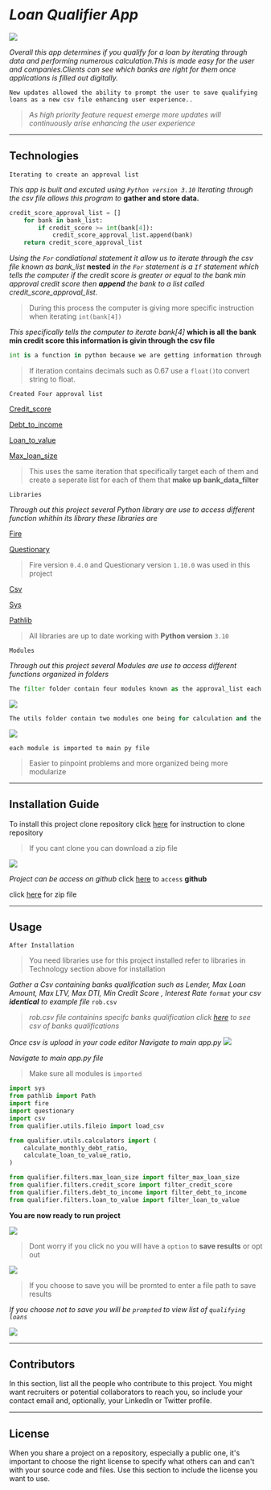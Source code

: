 # *Loan Qualifier App*
![](pics/R.jpg)

*Overall this app determines if you qualify for a loan by iterating through data and performing numerous calculation.This is made easy for the user and companies.Clients can see which banks are right for them once applications is filled out digitally.*
```
New updates allowed the ability to prompt the user to save qualifying loans as a new csv file enhancing user experience..
```
>*As high priority feature request
emerge more updates will continuously arise enhancing the user experience*
---


## Technologies

  `Iterating to create an approval list`
 
 *This app is built and excuted using `Python version 3.10`*
*Iterating through the csv file allows this program to*
**gather and store data.**

```Python
credit_score_approval_list = []
    for bank in bank_list:
        if credit_score >= int(bank[4]):
            credit_score_approval_list.append(bank)
    return credit_score_approval_list 
 ```
 *Using the `For` condiational statement it allow us to iterate through the csv file known as bank_list* **nested** *in the `For` statement is a `If` statement which tells the computer if the credit score is greater or equal to the bank min approval credit score* *then **append** the bank to a list called credit_score_approval_list.*
 
 >During this process the computer is giving more specific instruction when iterating `int(bank[4])`
 
  
  *This specifically tells the computer to iterate bank[4]* **which is all the bank min credit score this information is givin through the csv file**
 
  ```Python
  int is a function in python because we are getting information through a csv file the number is technically a `string` using int() its coverted to a integer 
  ```
  >If iteration contains decimals such as 0.67 use a `float()`to convert string to float.
  
  `Created Four approval list`

[Credit_score](pics/creditscore.png)

[Debt_to_income](pics/debt_to_income.png)

[Loan_to_value](pics/loan_to_value.png)

[Max_loan_size](pics/max_loan.png)

>This uses the same iteration that specifically target each of them and create a seperate list for each of them that **make up bank_data_filter**

`Libraries`

*Through out this project several Python library are use to access different function whithin its library these libraries are*

[Fire](https://google.github.io/python-fire/guide/)

[Questionary](https://libraries.io/pypi/questionary)

> Fire version `0.4.0` and Questionary version `1.10.0` was used in this project


[Csv](https://docs.python.org/3/library/csv.html)

[Sys](https://www.geeksforgeeks.org/python-sys-module/)

[Pathlib](https://www.geeksforgeeks.org/pathlib-module-in-python/#:~:text=Pathlib%20module%20in%20Python%20provides%20various%20classes%20representing,paths%20provides%20computational%20as%20well%20as%20I%2FO%20operations.)

> All libraries are up to date working with **Python version** `3.10`

`Modules`

*Through out this project several Modules are use to access different functions organized in folders*
```Python
The filter folder contain four modules known as the approval_list each containing there own specific iteration to store specific data
```
![](pics/filter.jpg)
```Python
The utils folder contain two modules one being for calculation and the other is to load csv
```


![](pics/utils.jpg)

`each module is imported to main py file`
>Easier to pinpoint problems and more organized being more modularize

---

## Installation Guide
To install this project clone repository click [here](https://devconnected.com/how-to-clone-a-git-repository/) for instruction to clone repository  

> If you cant clone you can download a zip file 
 

![](pics/zip.jpg)

*Project can be access on github* click [here](https://github.com/brprod8/Loan_Qualification_App) to `access` **github**

click [here](https://github.com/brprod8/Loan_Qualification_App/archive/refs/heads/main.zip) for zip file
 
---
## Usage


`After Installation`

>You need libraries use for this project installed refer to libraries in Technology 
section above for installation

 *Gather a Csv containing banks qualification such as Lender, Max Loan Amount, Max LTV, Max DTI, Min Credit Score , Interest Rate `format` your csv **identical** to example file* `rob.csv`

>*rob.csv file containins specifc banks qualification click [here](rob.csv) to see csv of banks qualifications*

*Once csv is upload in your code editor
Navigate to main app.py*
![](pics\uploadedcsv.jpg)

*Navigate to main app.py file*

>Make sure all modules is `imported`

```Python
import sys
from pathlib import Path
import fire
import questionary
import csv
from qualifier.utils.fileio import load_csv

from qualifier.utils.calculators import (
    calculate_monthly_debt_ratio,
    calculate_loan_to_value_ratio,
)

from qualifier.filters.max_loan_size import filter_max_loan_size
from qualifier.filters.credit_score import filter_credit_score
from qualifier.filters.debt_to_income import filter_debt_to_income
from qualifier.filters.loan_to_value import filter_loan_to_value
```
**You are now ready to run project**

![](pics\run.jpg)

>Dont worry if you click no you will have a `option` to **save results** or opt out

![](pics\results.jpg)

>If you choose to save you will be promted to enter a file path to save results

*If you choose not to save you will be `prompted` to view list of `qualifying loans`*

![](pics\done.png)






---

## Contributors

In this section, list all the people who contribute to this project. You might want recruiters or potential collaborators to reach you, so include your contact email and, optionally, your LinkedIn or Twitter profile.

---

## License

When you share a project on a repository, especially a public one, it's important to choose the right license to specify what others can and can't with your source code and files. Use this section to include the license you want to use.
